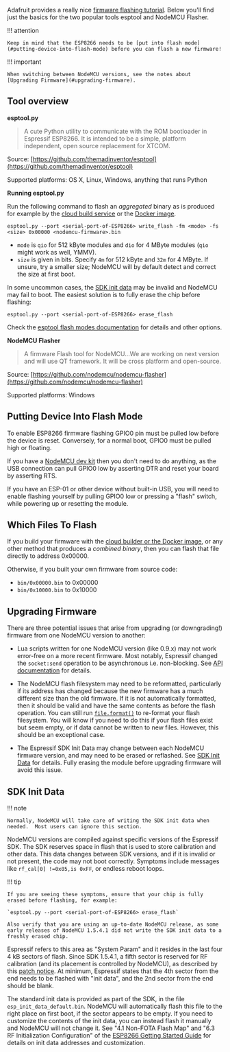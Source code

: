Adafruit provides a really nice [firmware flashing tutorial](https://learn.adafruit.com/building-and-running-micropython-on-the-esp8266/flash-firmware).  Below you'll find just the basics for the two popular tools esptool and NodeMCU Flasher.

!!! attention

    Keep in mind that the ESP8266 needs to be [put into flash mode](#putting-device-into-flash-mode) before you can flash a new firmware!

!!! important

    When switching between NodeMCU versions, see the notes about
    [Upgrading Firmware](#upgrading-firmware).

## Tool overview

**esptool.py**
> A cute Python utility to communicate with the ROM bootloader in Espressif ESP8266. It is intended to be a simple, platform independent, open source replacement for XTCOM.

Source: [https://github.com/themadinventor/esptool](https://github.com/themadinventor/esptool)

Supported platforms: OS X, Linux, Windows, anything that runs Python

**Running esptool.py**

Run the following command to flash an *aggregated* binary as is produced for example by the [cloud build service](build.md#cloud-build-service) or the [Docker image](build.md#docker-image).

`esptool.py --port <serial-port-of-ESP8266> write_flash -fm <mode> -fs <size> 0x00000 <nodemcu-firmware>.bin`

- `mode` is `qio` for 512&nbsp;kByte modules and `dio` for 4&nbsp;MByte modules (`qio` might work as well, YMMV).
- `size` is given in bits. Specify `4m` for 512&nbsp;kByte and `32m` for 4&nbsp;MByte.  If unsure, try a smaller size;
NodeMCU will by default detect and correct the size at first boot.

In some uncommon cases, the [SDK init data](#sdk-init-data) may be invalid and NodeMCU may fail to boot.  The easiest solution is to fully erase the chip before flashing:

`esptool.py --port <serial-port-of-ESP8266> erase_flash`

Check the [esptool flash modes documentation](https://github.com/themadinventor/esptool#flash-modes) for details and other options.

**NodeMCU Flasher**
> A firmware Flash tool for NodeMCU...We are working on next version and will use QT framework. It will be cross platform and open-source.

Source: [https://github.com/nodemcu/nodemcu-flasher](https://github.com/nodemcu/nodemcu-flasher)

Supported platforms: Windows

## Putting Device Into Flash Mode

To enable ESP8266 firmware flashing GPIO0 pin must be pulled low before the device is reset. Conversely, for a normal boot, GPIO0 must be pulled high or floating.

If you have a [NodeMCU dev kit](https://github.com/nodemcu/nodemcu-devkit-v1.0) then you don't need to do anything, as the USB connection can pull GPIO0 low by asserting DTR and reset your board by asserting RTS.

If you have an ESP-01 or other device without built-in USB, you will need to enable flashing yourself by pulling GPIO0 low or pressing a "flash" switch, while powering up or resetting the module.

## Which Files To Flash

If you build your firmware with the [cloud builder or the Docker image](build.md), or any other method that produces a *combined binary*, then you can flash that file directly to address 0x00000.

Otherwise, if you built your own firmware from source code:

- `bin/0x00000.bin` to 0x00000
- `bin/0x10000.bin` to 0x10000

## Upgrading Firmware

There are three potential issues that arise from upgrading (or downgrading!) firmware from one NodeMCU version to another:

* Lua scripts written for one NodeMCU version (like 0.9.x) may not work error-free on a more recent firmware.  Most notably, Espressif changed the `socket:send` operation to be asynchronous i.e. non-blocking. See [API documentation](modules/net.md#netsocketsend) for details.

* The NodeMCU flash filesystem may need to be reformatted, particularly if its address has changed because the new firmware has a much different size than the old firmware.  If it is not automatically formatted, then it should be valid and have the same contents as before the flash operation. You can still run [`file.format()`](modules/file.md#fileformat) to re-format your flash filesystem. You will know if you need to do this if your flash files exist but seem empty, or if data cannot be written to new files. However, this should be an exceptional case.

* The Espressif SDK Init Data may change between each NodeMCU firmware version, and may need to be erased or reflashed.  See [SDK Init Data](#sdk-init-data) for details.  Fully erasing the module before upgrading firmware will avoid this issue.

## SDK Init Data

!!! note

    Normally, NodeMCU will take care of writing the SDK init data when needed.  Most users can ignore this section.

NodeMCU versions are compiled against specific versions of the Espressif SDK.  The SDK reserves space in flash that is used to store calibration and other data.  This data changes between SDK versions, and if it is invalid or not present, the code may not boot correctly.  Symptoms include messages like `rf_cal[0] !=0x05,is 0xFF`, or endless reboot loops.

!!! tip

    If you are seeing these symptoms, ensure that your chip is fully erased before flashing, for example:

    `esptool.py --port <serial-port-of-ESP8266> erase_flash`

    Also verify that you are using an up-to-date NodeMCU release, as some early releases of NodeMCU 1.5.4.1 did not write the SDK init data to a freshly erased chip.

Espressif refers to this area as "System Param" and it resides in the last four 4&nbsp;kB sectors of flash.  Since SDK 1.5.4.1, a fifth sector is reserved for RF calibration (and its placement is controlled by NodeMCU), as described by this [patch notice](http://bbs.espressif.com/viewtopic.php?f=46&t=2407).  At minimum, Espressif states that the 4th sector from the end needs to be flashed with "init data", and the 2nd sector from the end should be blank.

The standard init data is provided as part of the SDK, in the file `esp_init_data_default.bin`.  NodeMCU will automatically flash this file to the right place on first boot, if the sector appears to be empty.  If you need to customize the contents of the init data, you can instead flash it manually and NodeMCU will not change it.  See "4.1 Non-FOTA Flash Map" and "6.3 RF Initialization Configuration" of the [ESP8266 Getting Started Guide](https://espressif.com/en/support/explore/get-started/esp8266/getting-started-guide) for details on init data addresses and customization.

